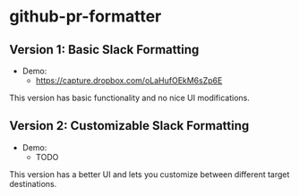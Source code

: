 # github-pr-formatter

## Version 1: Basic Slack Formatting

* Demo:
  - https://capture.dropbox.com/oLaHufOEkM6sZp6E

This version has basic functionality and no nice UI 
modifications.

## Version 2: Customizable Slack Formatting

* Demo:
  - TODO

This version has a better UI and lets you customize
between different target destinations.

